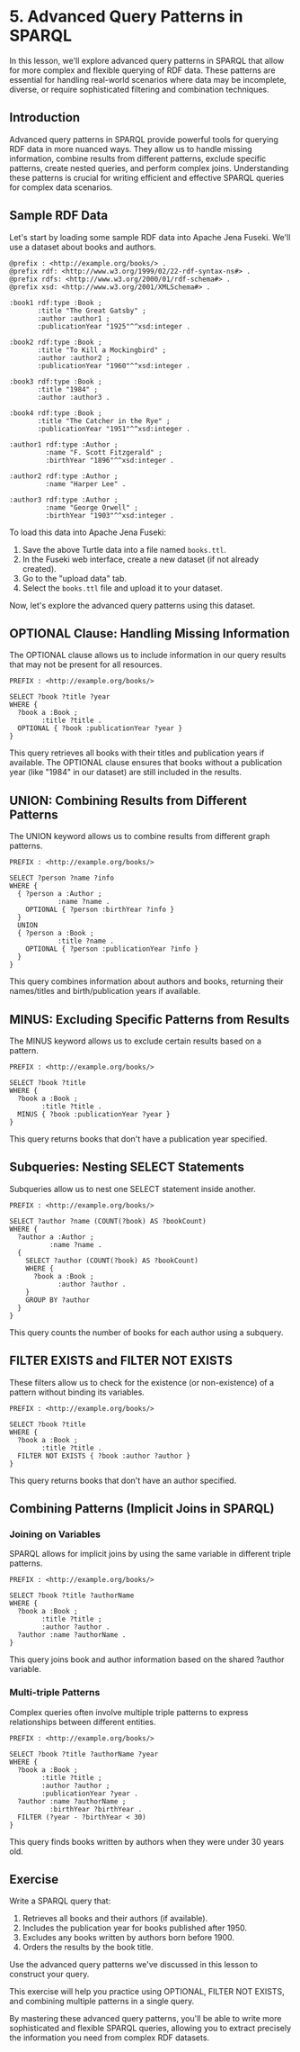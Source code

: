 # 5. Advanced Query Patterns in SPARQL

In this lesson, we'll explore advanced query patterns in SPARQL that allow for more complex and flexible querying of RDF
data. These patterns are essential for handling real-world scenarios where data may be incomplete, diverse, or require 
sophisticated filtering and combination techniques.

## Introduction

Advanced query patterns in SPARQL provide powerful tools for querying RDF data in more nuanced ways. They allow us to
handle missing information, combine results from different patterns, exclude specific patterns, create nested queries,
and perform complex joins. Understanding these patterns is crucial for writing efficient and effective SPARQL queries
for complex data scenarios.

## Sample RDF Data

Let's start by loading some sample RDF data into Apache Jena Fuseki. We'll use a dataset about books and authors.

```turtle
@prefix : <http://example.org/books/> .
@prefix rdf: <http://www.w3.org/1999/02/22-rdf-syntax-ns#> .
@prefix rdfs: <http://www.w3.org/2000/01/rdf-schema#> .
@prefix xsd: <http://www.w3.org/2001/XMLSchema#> .

:book1 rdf:type :Book ;
       :title "The Great Gatsby" ;
       :author :author1 ;
       :publicationYear "1925"^^xsd:integer .

:book2 rdf:type :Book ;
       :title "To Kill a Mockingbird" ;
       :author :author2 ;
       :publicationYear "1960"^^xsd:integer .

:book3 rdf:type :Book ;
       :title "1984" ;
       :author :author3 .

:book4 rdf:type :Book ;
       :title "The Catcher in the Rye" ;
       :publicationYear "1951"^^xsd:integer .

:author1 rdf:type :Author ;
         :name "F. Scott Fitzgerald" ;
         :birthYear "1896"^^xsd:integer .

:author2 rdf:type :Author ;
         :name "Harper Lee" .

:author3 rdf:type :Author ;
         :name "George Orwell" ;
         :birthYear "1903"^^xsd:integer .
```

To load this data into Apache Jena Fuseki:

1. Save the above Turtle data into a file named `books.ttl`.
2. In the Fuseki web interface, create a new dataset (if not already created).
3. Go to the "upload data" tab.
4. Select the `books.ttl` file and upload it to your dataset.

Now, let's explore the advanced query patterns using this dataset.

## OPTIONAL Clause: Handling Missing Information

The OPTIONAL clause allows us to include information in our query results that may not be present for all resources.

```sparql
PREFIX : <http://example.org/books/>

SELECT ?book ?title ?year
WHERE {
  ?book a :Book ;
        :title ?title .
  OPTIONAL { ?book :publicationYear ?year }
}
```

This query retrieves all books with their titles and publication years if available. The OPTIONAL clause ensures that
books without a publication year (like "1984" in our dataset) are still included in the results.

## UNION: Combining Results from Different Patterns

The UNION keyword allows us to combine results from different graph patterns.

```sparql
PREFIX : <http://example.org/books/>

SELECT ?person ?name ?info
WHERE {
  { ?person a :Author ;
            :name ?name .
    OPTIONAL { ?person :birthYear ?info }
  }
  UNION
  { ?person a :Book ;
            :title ?name .
    OPTIONAL { ?person :publicationYear ?info }
  }
}
```

This query combines information about authors and books, returning their names/titles and birth/publication years if
available.

## MINUS: Excluding Specific Patterns from Results

The MINUS keyword allows us to exclude certain results based on a pattern.

```sparql
PREFIX : <http://example.org/books/>

SELECT ?book ?title
WHERE {
  ?book a :Book ;
        :title ?title .
  MINUS { ?book :publicationYear ?year }
}
```

This query returns books that don't have a publication year specified.

## Subqueries: Nesting SELECT Statements

Subqueries allow us to nest one SELECT statement inside another.

```sparql
PREFIX : <http://example.org/books/>

SELECT ?author ?name (COUNT(?book) AS ?bookCount)
WHERE {
  ?author a :Author ;
          :name ?name .
  {
    SELECT ?author (COUNT(?book) AS ?bookCount)
    WHERE {
      ?book a :Book ;
            :author ?author .
    }
    GROUP BY ?author
  }
}
```

This query counts the number of books for each author using a subquery.

## FILTER EXISTS and FILTER NOT EXISTS

These filters allow us to check for the existence (or non-existence) of a pattern without binding its variables.

```sparql
PREFIX : <http://example.org/books/>

SELECT ?book ?title
WHERE {
  ?book a :Book ;
        :title ?title .
  FILTER NOT EXISTS { ?book :author ?author }
}
```

This query returns books that don't have an author specified.

## Combining Patterns (Implicit Joins in SPARQL)

### Joining on Variables

SPARQL allows for implicit joins by using the same variable in different triple patterns.

```sparql
PREFIX : <http://example.org/books/>

SELECT ?book ?title ?authorName
WHERE {
  ?book a :Book ;
        :title ?title ;
        :author ?author .
  ?author :name ?authorName .
}
```

This query joins book and author information based on the shared ?author variable.

### Multi-triple Patterns

Complex queries often involve multiple triple patterns to express relationships between different entities.

```sparql
PREFIX : <http://example.org/books/>

SELECT ?book ?title ?authorName ?year
WHERE {
  ?book a :Book ;
        :title ?title ;
        :author ?author ;
        :publicationYear ?year .
  ?author :name ?authorName ;
          :birthYear ?birthYear .
  FILTER (?year - ?birthYear < 30)
}
```

This query finds books written by authors when they were under 30 years old.

## Exercise

Write a SPARQL query that:
1. Retrieves all books and their authors (if available).
2. Includes the publication year for books published after 1950.
3. Excludes any books written by authors born before 1900.
4. Orders the results by the book title.

Use the advanced query patterns we've discussed in this lesson to construct your query.

This exercise will help you practice using OPTIONAL, FILTER NOT EXISTS, and combining multiple patterns in a single
query.

By mastering these advanced query patterns, you'll be able to write more sophisticated and flexible SPARQL 
queries, allowing you to extract precisely the information you need from complex RDF datasets.